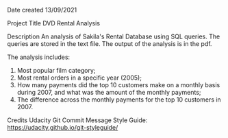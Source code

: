Date created
13/09/2021

Project Title
DVD Rental Analysis

Description
An analysis of Sakila's Rental Database using SQL queries. The queries are stored in the text file. The output of the analysis is in the pdf.

The analysis includes:

1. Most popular film category;
2. Most rental orders in a specific year  (2005);
3. How many payments did the top 10 customers make on a monthly basis during 2007, and what was the amount of the monthly payments;
4. The difference across the monthly payments for the top 10 customers in 2007.


Credits
Udacity Git Commit Message Style Guide: https://udacity.github.io/git-styleguide/
